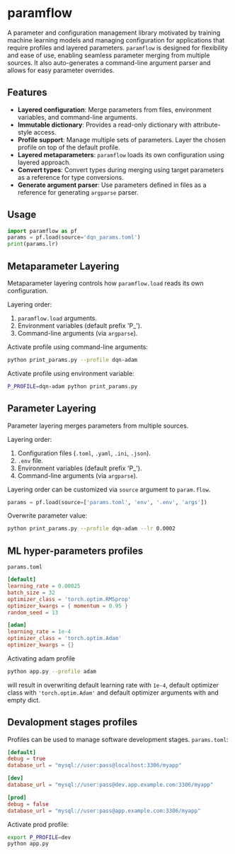 # paramflow
A parameter and configuration management library motivated by training machine learning models
and managing configuration for applications that require profiles and layered parameters.
```paramflow``` is designed for flexibility and ease of use, enabling seamless parameter merging
from multiple sources. It also auto-generates a command-line argument parser and allows for
easy parameter overrides.

## Features
- **Layered configuration**: Merge parameters from files, environment variables, and command-line arguments.
- **Immutable dictionary**: Provides a read-only dictionary with attribute-style access.
- **Profile support**: Manage multiple sets of parameters. Layer the chosen profile on top of the default profile.
- **Layered metaparameters**: ```paramflow``` loads its own configuration using layered approach.
- **Convert types**: Convert types during merging using target parameters as a reference for type conversions.
- **Generate argument parser**: Use parameters defined in files as a reference for generating ```argparse``` parser.

## Usage

```python
import paramflow as pf
params = pf.load(source='dqn_params.toml')
print(params.lr)
```

## Metaparameter Layering
Metaparameter layering controls how ```paramflow.load``` reads its own configuration.

Layering order:
1. ```paramflow.load``` arguments.
2. Environment variables (default prefix 'P_').
3. Command-line arguments (via ```argparse```).

Activate profile using command-line arguments:
```bash
python print_params.py --profile dqn-adam
```
Activate profile using environment variable:
```bash
P_PROFILE=dqn-adam python print_params.py
```

## Parameter Layering
Parameter layering merges parameters from multiple sources.

Layering order:
1. Configuration files (```.toml```, ```.yaml```, ```.ini```, ```.json```).
2. ```.env``` file.
3. Environment variables (default prefix 'P_').
4. Command-line arguments (via ```argparse```).

Layering order can be customized via ```source``` argument to ```param.flow```.
```python
params = pf.load(source=['params.toml', 'env', '.env', 'args'])
```
 
Overwrite parameter value:
```bash
python print_params.py --profile dqn-adam --lr 0.0002
```

## ML hyper-parameters profiles
```params.toml```
```toml
[default]
learning_rate = 0.00025
batch_size = 32
optimizer_class = 'torch.optim.RMSprop'
optimizer_kwargs = { momentum = 0.95 }
random_seed = 13

[adam]
learning_rate = 1e-4
optimizer_class = 'torch.optim.Adam'
optimizer_kwargs = {}
```
Activating adam profile
```bash
python app.py --profile adam
```
will result in overwriting default learning rate with ```1e-4```, default optimizer class with ```'torch.optim.Adam'```
and default optimizer arguments with and empty dict.

## Devalopment stages profiles
Profiles can be used to manage software development stages.
```params.toml```:
```toml
[default]
debug = true
database_url = "mysql://user:pass@localhost:3306/myapp"

[dev]
database_url = "mysql://user:pass@dev.app.example.com:3306/myapp"

[prod]
debug = false
database_url = "mysql://user:pass@app.example.com:3306/myapp"
```
Activate prod profile:
```bash
export P_PROFILE=dev
python app.py
```
